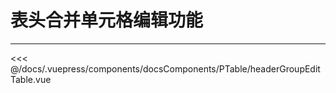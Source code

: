 # 表头合并单元格编辑功能

---

<common-code-format>
  <docsComponents-PTable-headerGroupEditTable slot="source"></docsComponents-PTable-headerGroupEditTable>


<<< @/docs/.vuepress/components/docsComponents/PTable/headerGroupEditTable.vue
</common-code-format>

